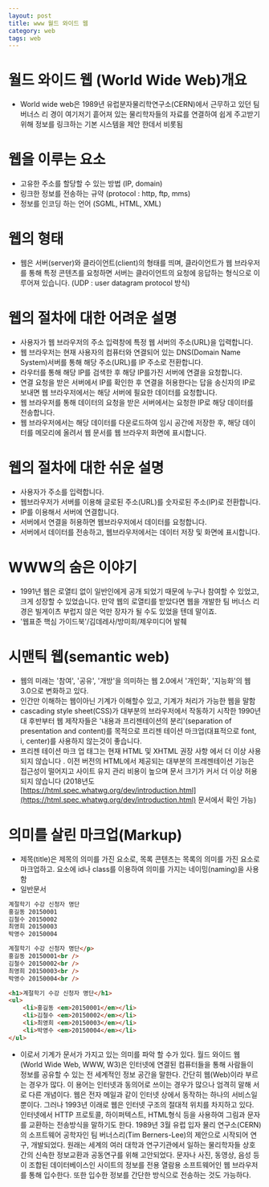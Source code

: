 ```yaml
---
layout: post
title: www 월드 와이드 웹
category: web
tags: web
---
```


# 월드 와이드 웹 (World Wide Web)개요
* World wide web은 1989년 유럽분자물리학연구소(CERN)에서 근무하고 있던 팀 버너스 리 경이 여기저기 흩어져 있는 물리학자들의 자료를 연결하여 쉽게 주고받기 위해 정보를 링크하는 기본 시스템을 제안 한데서 비롯됨

# 웹을 이루는 요소
* 고유한 주소를 할당할 수 있는 방법 (IP, domain)
* 링크한 정보를 전송하는 규약 (protocol : http, ftp, mms)
* 정보를 인코딩 하는 언어 (SGML, HTML, XML)

# 웹의 형태
* 웹은 서버(server)와 클라이언트(client)의 형태를 띄며, 클라이언트가 웹 브라우저를 통해 특정 콘텐츠를 요청하면 서버는 클라이언트의 요청에 응답하는 형식으로 이루어져 있습니다. (UDP : user datagram protocol 방식)

# 웹의 절차에 대한 어려운 설명
* 사용자가 웹 브라우저의 주소 입력창에 특정 웹 서버의 주소(URL)을 입력합니다.
* 웹 브라우저는 현재 사용자의 컴퓨터와 연결되어 있는 DNS(Domain Name System)서버를 통해 해당 주소(URL)를 IP 주소로 전환합니다.
* 라우터를 통해 해당 IP를 검색한 후 해당 IP를가진 서버에 연결을 요청합니다.
* 연결 요청을 받은 서버에서 IP를 확인한 후 연결을 허용한다는 답을 송신자의 IP로 보내면 웹 브라우저에서는 해당 서버에 필요한 데이터를 요청합니다.
* 웹 브라우저를 통해 데이터의 요청을 받은 서버에서는 요청한 IP로 해당 데이터를 전송합니다.
* 웹 브라우저에서는 해당 데이터를 다운로드하여 임시 공간에 저장한 후, 해당 데이터를 메모리에 올려서 웹 문서를 웹 브라우저 화면에 표시합니다.

# 웹의 절차에 대한 쉬운 설명
* 사용자가 주소를 입력합니다.
* 웹브라우저가 서버를 이용해 글로된 주소(URL)를 숫자로된 주소(IP)로 전환합니다.
* IP를 이용해서 서버에 연결합니다.
* 서버에서 연결을 허용하면 웹브라우저에서 데이터를 요청합니다.
* 서버에서 데이터를 전송하고, 웹브라우저에서는 데이터 저장 및 화면에 표시합니다.

# WWW의 숨은 이야기
* 1991년 웹은 로열티 없이 일반인에게 공개 되었기 때문에 누구나 참여할 수 있었고, 크게 성장할 수 있었습니다. 만약 웹의 로열티를 받았다면 웹을 개발한 팀 버너스 리 경은 빌게이츠 부럽지 않은 억만 장자가 될 수도 있었을 텐데 말이죠.
* '웹표준 핵심 가이드북'/김데레사/방미희/제우미디어 발췌

# 시맨틱 웹(semantic web)
* 웹의 미래는 '참여', '공유', '개방'을 의미하는 웹 2.0에서 '개인화', '지능화'의 웹 3.0으로 변화하고 있다.
* 인간만 이해하는 웹이아닌 기계가 이해할수 있고, 기계가 처리가 가능한 웹을 말함
* cascading style sheet(CSS)가 대부분의 브라우저에서 작동하기 시작한 1990년대 후반부터 웹 제작자들은 '내용과 프리젠테이션의 분리'(separation of presentation and content)를 목적으로 프리젠 테이션 마크업(대표적으로 font, i, center)를 사용하지 않는것이 좋습니다.
* 프리젠 테이션 마크 업 태그는 현재 HTML 및 XHTML 권장 사항 에서 더 이상 사용되지 않습니다 . 이전 버전의 HTML에서 제공되는 대부분의 프레젠테이션 기능은 접근성이 떨어지고 사이트 유지 관리 비용이 높으며 문서 크기가 커서 더 이상 허용되지 않습니다 (2018년도 [https://html.spec.whatwg.org/dev/introduction.html](https://html.spec.whatwg.org/dev/introduction.html) 문서에서 확인 가능)

# 의미를 살린 마크업(Markup)
* 제목(title)은 제목의 의미를 가진 요소로, 목록 콘텐츠는 목록의 의미를 가진 요소로 마크업하고. 요소에 id나 class를 이용하여 의미를 가지는 네이밍(naming)을 사용함
* 일반문서

```html
계절학기 수강 신청자 명단
홍길동 20150001
김철수 20150002
최영희 20150003
박영수 20150004
```

```html
계절학기 수강 신청자 명단</p>
홍길동 20150001<br />
김철수 20150002<br />
최영희 20150003<br />
박영수 20150004<br />
```

```html
<h1>계절학기 수강 신청자 명단</h1>
<ul>
	<li>홍길동 <em>20150001</em></li>
	<li>김철수 <em>20150002</em></li>
	<li>최영희 <em>20150003</em></li>
	<li>박영수 <em>20150004</em></li>
</ul>
```
	
* 이로서 기계가 문서가 가지고 있는 의미를 파악 할 수가 있다. 월드 와이드 웹(World Wide Web, WWW, W3)은 인터넷에 연결된 컴퓨터들을 통해 사람들이 정보를 공유할 수 있는 전 세계적인 정보 공간을 말한다. 간단히 웹(Web)이라 부르는 경우가 많다. 이 용어는 인터넷과 동의어로 쓰이는 경우가 많으나 엄격히 말해 서로 다른 개념이다. 웹은 전자 메일과 같이 인터넷 상에서 동작하는 하나의 서비스일 뿐이다. 그러나 1993년 이래로 웹은 인터넷 구조의 절대적 위치를 차지하고 있다. 인터넷에서 HTTP 프로토콜, 하이퍼텍스트, HTML형식 등을 사용하여 그림과 문자를 교환하는 전송방식을 말하기도 한다. 1989년 3월 유럽 입자 물리 연구소(CERN)의 소프트웨어 공학자인 팀 버너스리(Tim Berners-Lee)의 제안으로 시작되어 연구, 개발되었다. 원래는 세계의 여러 대학과 연구기관에서 일하는 물리학자들 상호간의 신속한 정보교환과 공동연구를 위해 고안되었다. 문자나 사진, 동영상, 음성 등이 조합된 데이터베이스인 사이트의 정보를 전용 열람용 소프트웨어인 웹 브라우저를 통해 입수한다. 또한 입수한 정보를 간단한 방식으로 전송하는 것도 가능하다.
